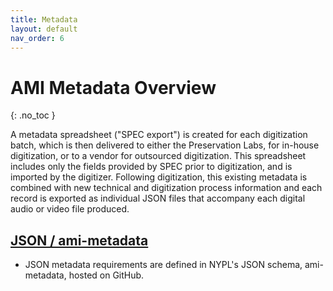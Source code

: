 ```yaml
---
title: Metadata
layout: default
nav_order: 6
---
```


# AMI Metadata Overview
{: .no_toc }

A metadata spreadsheet ("SPEC export") is created for each digitization batch, which is then delivered to either the Preservation Labs, for in-house digitization, or to a vendor for outsourced digitization. This spreadsheet includes only the fields provided by SPEC prior to digitization, and is imported by the digitizer. Following digitization, this existing metadata is combined with new technical and digitization process information and each record is exported as individual JSON files that accompany each digital audio or video file produced. 

## [JSON / ami-metadata](https://github.com/NYPL/ami-metadata)
* JSON metadata requirements are defined in NYPL's JSON schema, ami-metadata, hosted on GitHub.
